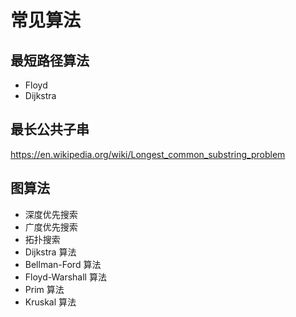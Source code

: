# 常见算法

## 最短路径算法

- Floyd
- Dijkstra

## 最长公共子串

https://en.wikipedia.org/wiki/Longest_common_substring_problem




## 图算法

- 深度优先搜索
- 广度优先搜索
- 拓扑搜索
- Dijkstra 算法
- Bellman-Ford 算法
- Floyd-Warshall 算法
- Prim 算法
- Kruskal 算法

